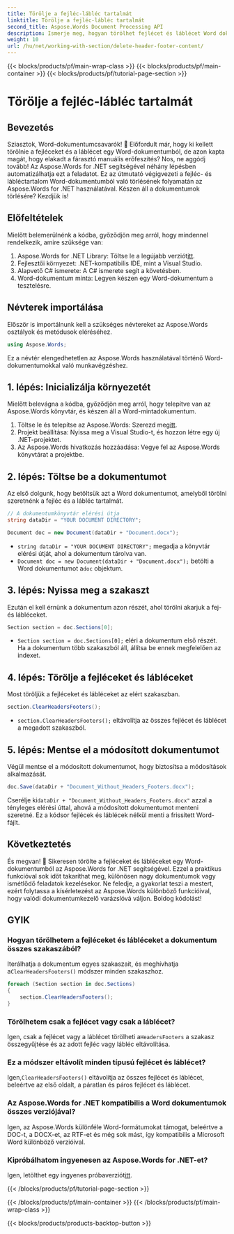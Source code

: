 ```yaml
---
title: Törölje a fejléc-lábléc tartalmát
linktitle: Törölje a fejléc-lábléc tartalmát
second_title: Aspose.Words Document Processing API
description: Ismerje meg, hogyan törölhet fejlécet és láblécet Word dokumentumokból az Aspose.Words for .NET használatával. Ez a lépésenkénti útmutató biztosítja a hatékony dokumentumkezelést.
weight: 10
url: /hu/net/working-with-section/delete-header-footer-content/
---
```


{{< blocks/products/pf/main-wrap-class >}}
{{< blocks/products/pf/main-container >}}
{{< blocks/products/pf/tutorial-page-section >}}

# Törölje a fejléc-lábléc tartalmát

## Bevezetés

Sziasztok, Word-dokumentumcsavarók! 📝 Előfordult már, hogy ki kellett törölnie a fejléceket és a láblécet egy Word-dokumentumból, de azon kapta magát, hogy elakadt a fárasztó manuális erőfeszítés? Nos, ne aggódj tovább! Az Aspose.Words for .NET segítségével néhány lépésben automatizálhatja ezt a feladatot. Ez az útmutató végigvezeti a fejléc- és lábléctartalom Word-dokumentumból való törlésének folyamatán az Aspose.Words for .NET használatával. Készen áll a dokumentumok törlésére? Kezdjük is!

## Előfeltételek

Mielőtt belemerülnénk a kódba, győződjön meg arról, hogy mindennel rendelkezik, amire szüksége van:

1.  Aspose.Words for .NET Library: Töltse le a legújabb verziót[itt](https://releases.aspose.com/words/net/).
2. Fejlesztői környezet: .NET-kompatibilis IDE, mint a Visual Studio.
3. Alapvető C# ismerete: A C# ismerete segít a követésben.
4. Word-dokumentum minta: Legyen készen egy Word-dokumentum a tesztelésre.

## Névterek importálása

Először is importálnunk kell a szükséges névtereket az Aspose.Words osztályok és metódusok eléréséhez.

```csharp
using Aspose.Words;
```

Ez a névtér elengedhetetlen az Aspose.Words használatával történő Word-dokumentumokkal való munkavégzéshez.

## 1. lépés: Inicializálja környezetét

Mielőtt belevágna a kódba, győződjön meg arról, hogy telepítve van az Aspose.Words könyvtár, és készen áll a Word-mintadokumentum.

1.  Töltse le és telepítse az Aspose.Words: Szerezd meg[itt](https://releases.aspose.com/words/net/).
2. Projekt beállítása: Nyissa meg a Visual Studio-t, és hozzon létre egy új .NET-projektet.
3. Az Aspose.Words hivatkozás hozzáadása: Vegye fel az Aspose.Words könyvtárat a projektbe.

## 2. lépés: Töltse be a dokumentumot

Az első dolgunk, hogy betöltsük azt a Word dokumentumot, amelyből törölni szeretnénk a fejléc és a lábléc tartalmát.

```csharp
// A dokumentumkönyvtár elérési útja
string dataDir = "YOUR DOCUMENT DIRECTORY";

Document doc = new Document(dataDir + "Document.docx");
```

- `string dataDir = "YOUR DOCUMENT DIRECTORY";` megadja a könyvtár elérési útját, ahol a dokumentum tárolva van.
- `Document doc = new Document(dataDir + "Document.docx");` betölti a Word dokumentumot a`doc` objektum.

## 3. lépés: Nyissa meg a szakaszt

Ezután el kell érnünk a dokumentum azon részét, ahol törölni akarjuk a fej- és lábléceket.

```csharp
Section section = doc.Sections[0];
```

- `Section section = doc.Sections[0];` eléri a dokumentum első részét. Ha a dokumentum több szakaszból áll, állítsa be ennek megfelelően az indexet.

## 4. lépés: Törölje a fejléceket és lábléceket

Most töröljük a fejléceket és lábléceket az elért szakaszban.

```csharp
section.ClearHeadersFooters();
```

- `section.ClearHeadersFooters();` eltávolítja az összes fejlécet és láblécet a megadott szakaszból.

## 5. lépés: Mentse el a módosított dokumentumot

Végül mentse el a módosított dokumentumot, hogy biztosítsa a módosítások alkalmazását.

```csharp
doc.Save(dataDir + "Document_Without_Headers_Footers.docx");
```

 Cserélje ki`dataDir + "Document_Without_Headers_Footers.docx"` azzal a tényleges elérési úttal, ahová a módosított dokumentumot menteni szeretné. Ez a kódsor fejlécek és láblécek nélkül menti a frissített Word-fájlt.

## Következtetés

És megvan! 🎉 Sikeresen törölte a fejléceket és lábléceket egy Word-dokumentumból az Aspose.Words for .NET segítségével. Ezzel a praktikus funkcióval sok időt takaríthat meg, különösen nagy dokumentumok vagy ismétlődő feladatok kezelésekor. Ne feledje, a gyakorlat teszi a mestert, ezért folytassa a kísérletezést az Aspose.Words különböző funkcióival, hogy valódi dokumentumkezelő varázslóvá váljon. Boldog kódolást!

## GYIK

### Hogyan törölhetem a fejléceket és lábléceket a dokumentum összes szakaszából?

 Iterálhatja a dokumentum egyes szakaszait, és meghívhatja a`ClearHeadersFooters()` módszer minden szakaszhoz.

```csharp
foreach (Section section in doc.Sections)
{
    section.ClearHeadersFooters();
}
```

### Törölhetem csak a fejlécet vagy csak a láblécet?

 Igen, csak a fejlécet vagy a láblécet törölheti a`HeadersFooters` a szakasz összegyűjtése és az adott fejléc vagy lábléc eltávolítása.

### Ez a módszer eltávolít minden típusú fejlécet és láblécet?

 Igen,`ClearHeadersFooters()` eltávolítja az összes fejlécet és láblécet, beleértve az első oldalt, a páratlan és páros fejlécet és láblécet.

### Az Aspose.Words for .NET kompatibilis a Word dokumentumok összes verziójával?

Igen, az Aspose.Words különféle Word-formátumokat támogat, beleértve a DOC-t, a DOCX-et, az RTF-et és még sok mást, így kompatibilis a Microsoft Word különböző verzióival.

### Kipróbálhatom ingyenesen az Aspose.Words for .NET-et?

 Igen, letölthet egy ingyenes próbaverziót[itt](https://releases.aspose.com/).

{{< /blocks/products/pf/tutorial-page-section >}}

{{< /blocks/products/pf/main-container >}}
{{< /blocks/products/pf/main-wrap-class >}}

{{< blocks/products/products-backtop-button >}}
